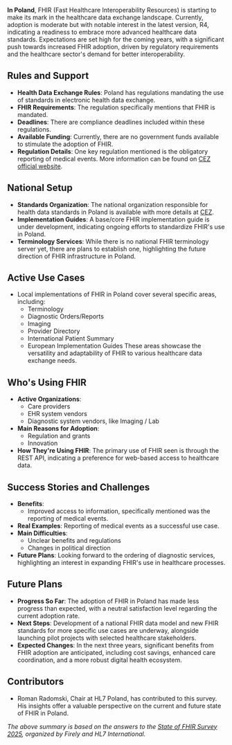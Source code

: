 **In Poland**, FHIR (Fast Healthcare Interoperability Resources) is starting to make its mark in the healthcare data exchange landscape. Currently, adoption is moderate but with notable interest in the latest version, R4, indicating a readiness to embrace more advanced healthcare data standards. Expectations are set high for the coming years, with a significant push towards increased FHIR adoption, driven by regulatory requirements and the healthcare sector's demand for better interoperability.

## Rules and Support
- **Health Data Exchange Rules**: Poland has regulations mandating the use of standards in electronic health data exchange.
- **FHIR Requirements**: The regulation specifically mentions that FHIR is mandated.
- **Deadlines**: There are compliance deadlines included within these regulations.
- **Available Funding**: Currently, there are no government funds available to stimulate the adoption of FHIR.
- **Regulation Details**: One key regulation mentioned is the obligatory reporting of medical events. More information can be found on [CEZ official website](https://www.cez.gov.pl/pl/main-page-en).

## National Setup
- **Standards Organization**: The national organization responsible for health data standards in Poland is available with more details at [CEZ](https://www.cez.gov.pl/pl/main-page-en).
- **Implementation Guides**: A base/core FHIR implementation guide is under development, indicating ongoing efforts to standardize FHIR's use in Poland.
- **Terminology Services**: While there is no national FHIR terminology server yet, there are plans to establish one, highlighting the future direction of FHIR infrastructure in Poland.

## Active Use Cases
- Local implementations of FHIR in Poland cover several specific areas, including:
  - Terminology
  - Diagnostic Orders/Reports
  - Imaging
  - Provider Directory
  - International Patient Summary
  - European Implementation Guides
These areas showcase the versatility and adaptability of FHIR to various healthcare data exchange needs.

## Who's Using FHIR
- **Active Organizations**:
  - Care providers
  - EHR system vendors
  - Diagnostic system vendors, like Imaging / Lab
- **Main Reasons for Adoption**:
  - Regulation and grants
  - Innovation
- **How They're Using FHIR**: The primary use of FHIR seen is through the REST API, indicating a preference for web-based access to healthcare data.

## Success Stories and Challenges
- **Benefits**:
  - Improved access to information, specifically mentioned was the reporting of medical events.
- **Real Examples**: Reporting of medical events as a successful use case.
- **Main Difficulties**:
  - Unclear benefits and regulations
  - Changes in political direction
- **Future Plans**: Looking forward to the ordering of diagnostic services, highlighting an interest in expanding FHIR's use in healthcare processes.

## Future Plans
- **Progress So Far**: The adoption of FHIR in Poland has made less progress than expected, with a neutral satisfaction level regarding the current adoption rate.
- **Next Steps**: Development of a national FHIR data model and new FHIR standards for more specific use cases are underway, alongside launching pilot projects with selected healthcare stakeholders.
- **Expected Changes**: In the next three years, significant benefits from FHIR adoption are anticipated, including cost savings, enhanced care coordination, and a more robust digital health ecosystem.

## Contributors
- Roman Radomski, Chair at HL7 Poland, has contributed to this survey. His insights offer a valuable perspective on the current and future state of FHIR in Poland.

*The above summary is based on the answers to the [State of FHIR Survey 2025](https://fire.ly/blog/the-state-of-fhir-in-2025/), organized by Firely and HL7 International.*